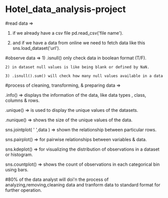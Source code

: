 # Hotel_data_analysis-project

#read data => 
   1)   if we already have a csv file  pd.read_csv('file name').
      
   2)   and if we have a data from online  we need to fetch data like this   sns.load_dataset('url').


#observe data =>
    1) .isnull() only check data in boolean format (T/F).
    
    2) in dataset null values is like being blank or defined by NaN.
    
    3) .isnull().sum() will check how many null values available in a data 


#process of cleaning, transforming, & preparing data => 

.info()  =>  displays the information of the data, like data types , class, columns & rows.

 .unique() => is used to display the unique values of the datasets.

 .nunique() =>   shows the size of the unique values of the data.

 sns.jointplot( ' ',data )  => shown the relationship between particular rows.

 sns.pairplot() => for pairwise relationships between variables & data.

 sns.kdeplot()  => for visualizing the distribution of observations in a dataset or histogram.

 sns.countplot() => shows the count of observations in each categorical bin using bars.


#80% of the data analyst will doi'n the process of analyzing,removing,cleaning data and tranform data to standard format for further operation.  

